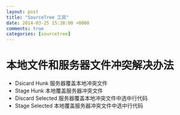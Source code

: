 ```yaml
---
layout: post
title: "SourceTree 工具"
date: 2014-03-25 15:28:00 +0800
comments: true
categories: [sourcetree]
---
```



# 本地文件和服务器文件冲突解决办法

* Dsicard Hunk 服务器覆盖本地冲突文件
* Stage Hunk 本地覆盖服务器冲突文件
* Discard Selected 服务器覆盖本地冲突文件中选中行代码
* Stage Selected 本地覆盖服务器冲突文件中选中行代码

<!-- more -->